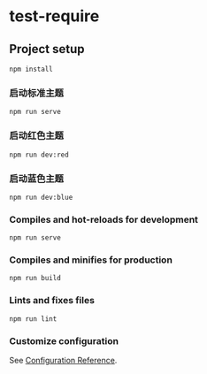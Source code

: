# test-require

## Project setup

```
npm install
```

### 启动标准主题

```
npm run serve
```

### 启动红色主题

```
npm run dev:red
```

### 启动蓝色主题

```
npm run dev:blue
```

### Compiles and hot-reloads for development

```
npm run serve
```

### Compiles and minifies for production

```
npm run build
```

### Lints and fixes files

```
npm run lint
```

### Customize configuration

See [Configuration Reference](https://cli.vuejs.org/config/).
